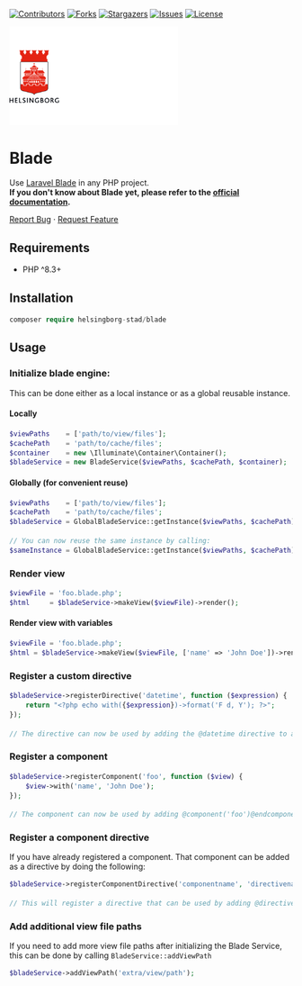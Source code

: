 <!-- Shields -->
[![Contributors][contributors-shield]][contributors-url]
[![Forks][forks-shield]][forks-url]
[![Stargazers][stars-shield]][stars-url]
[![Issues][issues-shield]][issues-url]
[![License][license-shield]][license-url]


<a href="https://github.com/helsingborg-stad/blade">
    <img src="docs/images/hbg-github-logo-combo.png" alt="Logo" width="300">
</a>

# Blade

Use [Laravel Blade](https://laravel.com/docs/blade) in any PHP project.\
**If you don't know about Blade yet, please refer to the [official documentation](https://laravel.com/docs/blade).**
  
[Report Bug](https://github.com/helsingborg-stad/blade/issues) · [Request Feature](https://github.com/helsingborg-stad/blade/issues)
  

## Requirements

- PHP ^8.3+

## Installation

```php
composer require helsingborg-stad/blade
```

## Usage

### Initialize blade engine:
This can be done either as a local instance or as a global reusable instance.

#### Locally
```php
$viewPaths    = ['path/to/view/files'];
$cachePath    = 'path/to/cache/files';
$container    = new \Illuminate\Container\Container();
$bladeService = new BladeService($viewPaths, $cachePath, $container);
```

#### Globally (for convenient reuse)
```php
$viewPaths    = ['path/to/view/files'];
$cachePath    = 'path/to/cache/files';
$bladeService = GlobalBladeService::getInstance($viewPaths, $cachePath);

// You can now reuse the same instance by calling:
$sameInstance = GlobalBladeService::getInstance($viewPaths, $cachePath);
```

### Render view

```php
$viewFile = 'foo.blade.php';
$html     = $bladeService->makeView($viewFile)->render();
```

#### Render view with variables

```php
$viewFile = 'foo.blade.php';
$html = $bladeService->makeView($viewFile, ['name' => 'John Doe'])->render();
```


### Register a custom directive

```php
$bladeService->registerDirective('datetime', function ($expression) {
    return "<?php echo with({$expression})->format('F d, Y'); ?>";
});

// The directive can now be used by adding the @datetime directive to a view file.
```

### Register a component

```php
$bladeService->registerComponent('foo', function ($view) {
    $view->with('name', 'John Doe');
});

// The component can now be used by adding @component('foo')@endcomponent to a view file.
```

### Register a component directive
If you have already registered a component. That component can be added as a directive by doing the following:
```php
$bladeService->registerComponentDirective('componentname', 'directivename');

// This will register a directive that can be used by adding @directivename()@enddirectivename to a view file, and it will output the component.
```

### Add additional view file paths
If you need to add more view file paths after initializing the Blade Service, this can be done by calling `BladeService::addViewPath`
```php
$bladeService->addViewPath('extra/view/path');
```

<!-- MARKDOWN LINKS & IMAGES -->
<!-- https://www.markdownguide.org/basic-syntax/#reference-style-links -->
[contributors-shield]: https://img.shields.io/github/contributors/helsingborg-stad/blade.svg?style=flat-square
[contributors-url]: https://github.com/helsingborg-stad/blade/graphs/contributors
[forks-shield]: https://img.shields.io/github/forks/helsingborg-stad/blade.svg?style=flat-square
[forks-url]: https://github.com/helsingborg-stad/blade/network/members
[stars-shield]: https://img.shields.io/github/stars/helsingborg-stad/blade.svg?style=flat-square
[stars-url]: https://github.com/helsingborg-stad/blade/stargazers
[issues-shield]: https://img.shields.io/github/issues/helsingborg-stad/blade.svg?style=flat-square
[issues-url]: https://github.com/helsingborg-stad/blade/issues
[license-shield]: https://img.shields.io/github/license/helsingborg-stad/blade.svg?style=flat-square
[license-url]: https://raw.githubusercontent.com/helsingborg-stad/blade/main/LICENSE